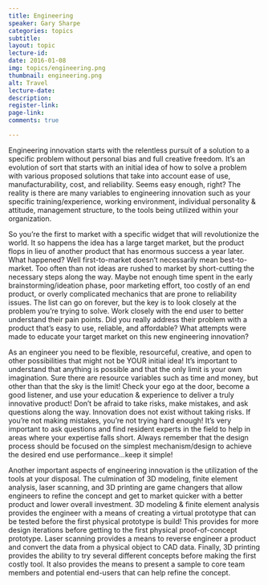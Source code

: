 ```yaml
---
title: Engineering
speaker: Gary Sharpe
categories: topics
subtitle: 
layout: topic
lecture-id: 
date: 2016-01-08
img: topics/engineering.png
thumbnail: engineering.png
alt: Travel
lecture-date:
description: 
register-link:
page-link:
comments: true

---
```


Engineering innovation starts with the relentless pursuit of a solution to a specific problem without personal bias and full creative freedom.  It’s an evolution of sort that starts with an initial idea of how to solve a problem with various proposed solutions that take into account ease of use, manufacturability, cost, and reliability.  Seems easy enough, right?  The reality is there are many variables to engineering innovation such as your specific training/experience, working environment, individual personality & attitude, management structure, to the tools being utilized within your organization.
 
So you’re the first to market with a specific widget that will revolutionize the world.  It so happens the idea has a large target market, but the product flops in lieu of another product that has enormous success a year later.  What happened?  Well first-to-market doesn’t necessarily mean best-to-market.  Too often than not ideas are rushed to market by short-cutting the necessary steps along the way.  Maybe not enough time spent in the early brainstorming/ideation phase, poor marketing effort, too costly of an end product, or overly complicated mechanics that are prone to reliability issues.  The list can go on forever, but the key is to look closely at the problem you’re trying to solve.  Work closely with the end user to better understand their pain points.  Did you really address their problem with a product that’s easy to use, reliable, and affordable?  What attempts were made to educate your target market on this new engineering innovation?
 
As an engineer you need to be flexible, resourceful, creative, and open to other possibilities that might not be YOUR initial idea!  It’s important to understand that anything is possible and that the only limit is your own imagination.  Sure there are resource variables such as time and money, but other than that the sky is the limit!  Check your ego at the door, become a good listener, and use your education & experience to deliver a truly innovative product!  Don’t be afraid to take risks, make mistakes, and ask questions along the way.  Innovation does not exist without taking risks.  If you’re not making mistakes, you’re not trying hard enough!  It’s very important to ask questions and find resident experts in the field to help in areas where your expertise falls short.  Always remember that the design process should be focused on the simplest mechanism/design to achieve the desired end use performance…keep it simple!
 
Another important aspects of engineering innovation is the utilization of the tools at your disposal.  The culmination of 3D modeling, finite element analysis, laser scanning, and 3D printing are game changers that allow engineers to refine the concept and get to market quicker with a better product and lower overall investment.  3D modeling & finite element analysis provides the engineer with a means of creating a virtual prototype that can be tested before the first physical prototype is build!  This provides for more design iterations before getting to the first physical proof-of-concept prototype.  Laser scanning provides a means to reverse engineer a product and convert the data from a physical object to CAD data.  Finally, 3D printing provides the ability to try several different concepts before making the first costly tool.  It also provides the means to present a sample to core team members and potential end-users that can help refine the concept.